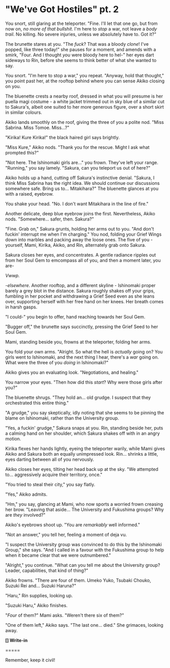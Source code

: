 # "We've Got Hostiles" pt. 2

You snort, still glaring at the teleporter. "Fine. I'll let that one go, but from now on, *no more of that bullshit*. I'm here to *stop* a war, not leave a *body trail*. No killing. No severe injuries, unless we absolutely have to. Got it?"

The brunette stares at you. "The *fuck*? That was a bloody *clone*! I've popped, like three today!" she pauses for a moment, and amends with a smirk, "Four. And I thought *you* were bloody here to hel-" her eyes dart sideways to Rin, before she seems to think better of what she wanted to say.

You snort. "I'm here to stop a war," you repeat. "Anyway, hold that thought," you point past her, at the rooftop behind where you can sense Akiko closing on you.

The bluenette crests a nearby roof, dressed in what you will presume is her puella magi costume - a white jacket trimmed out in sky blue of a similar cut to Sakura's, albeit one suited to her more generous figure, over a short skirt in similar colours.

Akiko lands smoothly on the roof, giving the three of you a polite nod. "Miss Sabrina. Miss Tomoe. Miss...?"

"Kirika! Kure Kirika!" the black haired girl says brightly.

"Miss Kure," Akiko nods. "Thank you for the rescue. Might I ask what prompted this?"

"Not here. The Ishinomaki girls are..." you frown. They've left your range. "Running," you say lamely. "Sakura, can you teleport us out of here?"

Akiko holds up a hand, cutting off Sakura's instinctive denial. "Sakura, I think Miss Sabrina has the right idea. We should continue our discussions somewhere safe. Bring us to... Mitakihara?" The bluenette glances at you with a raised, eyebrow.

You shake your head. "No. I don't want Mitakihara in the line of fire."

Another delicate, deep blue eyebrow joins the first. Nevertheless, Akiko nods. "Somewhere... safer, then. Sakura?"

"Fine. Grab on," Sakura grunts, holding her arms out to you. "And don't fuckin' interrupt me when I'm charging." You nod, folding your Grief Wings down into marbles and packing away the loose ones. The five of you - yourself, Mami, Kirika, Akiko, and Rin, alternately grab onto Sakura.

Sakura closes her eyes, and concentrates. A gentle radiance ripples out from her Soul Gem to emcompass all of you, and then a moment later, you are-

*Vwwp.*

\-*elsewhere*. Another rooftop, and a different skyline - Ishinomaki proper barely a grey blot in the distance. Sakura roughly shakes off your grips, fumbling in her pocket and withdrawing a Grief Seed even as she leans over, supporting herself with her free hand on her knees. Her breath comes in harsh gasps.

"I could-" you begin to offer, hand reaching towards her Soul Gem.

"Bugger off," the brunette says succinctly, pressing the Grief Seed to her Soul Gem.

Mami, standing beside you, frowns at the teleporter, folding her arms.

You fold your own arms. "Alright. So what the hell is *actually* going on? You girls went to Ishinomaki, and the next thing I hear, there's a *war* going on. What were the three of you *doing* in Ishinomaki?"

Akiko gives you an evaluating look. "Negotiations, and healing."

You narrow your eyes. "Then how did this *start*? Why were those girls after you?"

The bluenette shrugs. "They hold an... old grudge. I suspect that they orchestrated this entire thing."

"A grudge," you say skeptically, idly noting that she seems to be pinning the blame on Ishinomaki, rather than the University group.

"Yes, a fuckin' grudge," Sakura snaps at you. Rin, standing beside her, puts a calming hand on her shoulder, which Sakura shakes off with in an angry motion.

Kirika flexes her hands lightly, eyeing the teleporter warily, while Mami gives Akiko and Sakura both an equally unimpressed look. Rin... shrinks a little, eyes darting between all of you nervously.

Akiko closes her eyes, tilting her head back up at the sky. "We attempted to... aggressively acquire their territory, once."

"You tried to steal their city," you say flatly.

"Yes," Akiko admits.

"Hm," you say, glancing at Mami, who now sports a worried frown creasing her brow. "Leaving that aside... The University and Fukushima groups? Why are *they* involved?"

Akiko's eyebrows shoot up. "You are *remarkably* well informed."

"Not an answer," you tell her, feeling a moment of deja vu.

"I suspect the University group was convinced to do this by the Ishinomaki Group," she says. "And I called in a favour with the Fukushima group to help when it became clear that we were outnumbered."

"Alright," you continue. "What can you tell me about the University group? Leader, capabilities, that kind of thing?"

Akiko frowns. "There are four of them. Umeko Yuko, Tsubaki Chouko, Suzuki Rei and... Suzuki Haruna?"

"Haru," Rin supplies, looking up.

"Suzuki Haru," Akiko finishes.

"*Four* of them?" Mami asks. "Weren't there six of them?"

"One of them left," Akiko says. "The last one... died." She grimaces, looking away.

**\[] Write-in**

\=====​

Remember, keep it civil!
